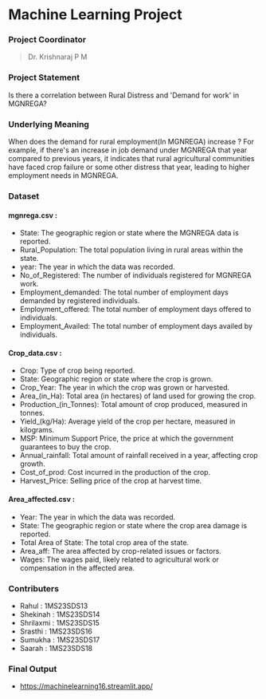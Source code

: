 # Machine Learning Project
### Project Coordinator 
> Dr. Krishnaraj P M

### Project Statement 
Is there a correlation between Rural Distress and 'Demand for work' in MGNREGA?

### Underlying Meaning 
When does the demand for rural employment(In MGNREGA) increase ? For example, if there's an increase in job demand under MGNREGA that year compared to previous years, it indicates that rural agricultural communities have faced crop failure or some other distress that year, leading to higher employment needs in MGNREGA.

### Dataset
#### mgnrega.csv :
* State: The geographic region or state where the MGNREGA data is reported.
* Rural_Population: The total population living in rural areas within the state.
* year: The year in which the data was recorded.
* No_of_Registered: The number of individuals registered for MGNREGA work.
* Employment_demanded: The total number of employment days demanded by registered individuals.
* Employment_offered: The total number of employment days offered to individuals.
* Employment_Availed: The total number of employment days availed by individuals.

#### Crop_data.csv : 
* Crop: Type of crop being reported.
* State: Geographic region or state where the crop is grown.
* Crop_Year: The year in which the crop was grown or harvested.
* Area_(in_Ha): Total area (in hectares) of land used for growing the crop.
* Production_(in_Tonnes): Total amount of crop produced, measured in tonnes.
* Yield_(kg/Ha): Average yield of the crop per hectare, measured in kilograms.
* MSP: Minimum Support Price, the price at which the government guarantees to buy the crop.
* Annual_rainfall: Total amount of rainfall received in a year, affecting crop growth.
* Cost_of_prod: Cost incurred in the production of the crop.
* Harvest_Price: Selling price of the crop at harvest time.

#### Area_affected.csv : 
* Year: The year in which the data was recorded.
* State: The geographic region or state where the crop area damage is reported.
* Total Area of State: The total crop area of the state.
* Area_aff: The area affected by crop-related issues or factors.
* Wages: The wages paid, likely related to agricultural work or compensation in the affected area.

### Contributers 
* Rahul : 1MS23SDS13
* Shekinah : 1MS23SDS14
* Shrilaxmi : 1MS23SDS15
* Srasthi : 1MS23SDS16
* Sumukha : 1MS23SDS17
* Saarah : 1MS23SDS18

### Final Output 

* https://machinelearning16.streamlit.app/
